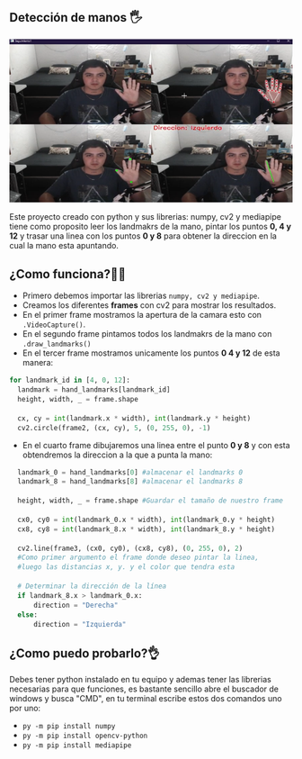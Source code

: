 ## Detección de manos 🖐️
<p align="center">
  <img style="width: 700px; height: auto;" src="https://github.com/TatoDesign/Repositorios-Imagenes/blob/main/VisionArtifical/DeteccionManos.png">
</p>

Este proyecto creado con python y sus librerias: numpy, cv2 y mediapipe tiene como proposito leer los landmakrs de la mano, pintar los puntos  **0, 4 y 12** y trasar una linea con los puntos **0 y 8** para obtener la direccion en la cual la mano esta apuntando.
## ¿Como funciona?🤷‍♂️
-  Primero debemos importar las librerias `numpy, cv2 y mediapipe`.
-  Creamos los diferentes **frames** con cv2 para mostrar los resultados.
-  En el primer frame mostramos la apertura de la camara esto con `.VideoCapture()`.
-  En el segundo frame pintamos todos los landmakrs de la mano con `.draw_landmarks()`
-  En el tercer frame mostramos unicamente los puntos **0 4 y 12** de esta manera:
  ```python
  for landmark_id in [4, 0, 12]:
    landmark = hand_landmarks[landmark_id]
    height, width, _ = frame.shape

    cx, cy = int(landmark.x * width), int(landmark.y * height)
    cv2.circle(frame2, (cx, cy), 5, (0, 255, 0), -1)
  ```
- En el cuarto frame dibujaremos una linea entre el punto **0 y 8** y con esta obtendremos la direccion a la que a punta la mano:
```python
  landmark_0 = hand_landmarks[0] #almacenar el landmarks 0
  landmark_8 = hand_landmarks[8] #almacenar el landmarks 8

  height, width, _ = frame.shape #Guardar el tamaño de nuestro frame

  cx0, cy0 = int(landmark_0.x * width), int(landmark_0.y * height)
  cx8, cy8 = int(landmark_8.x * width), int(landmark_8.y * height)

  cv2.line(frame3, (cx0, cy0), (cx8, cy8), (0, 255, 0), 2)
  #Como primer argumento el frame donde deseo pintar la linea, 
  #luego las distancias x, y. y el color que tendra esta 

  # Determinar la dirección de la línea
  if landmark_8.x > landmark_0.x:
      direction = "Derecha"
  else:
      direction = "Izquierda"
````
## ¿Como puedo probarlo?👌
Debes tener python instalado en tu equipo y ademas tener las librerias necesarias para que funciones, es bastante sencillo abre el buscador de windows y busca "CMD", en tu terminal escribe estos dos comandos uno por uno:
- `py -m pip install numpy`
- `py -m pip install opencv-python`
- `py -m pip install mediapipe`

